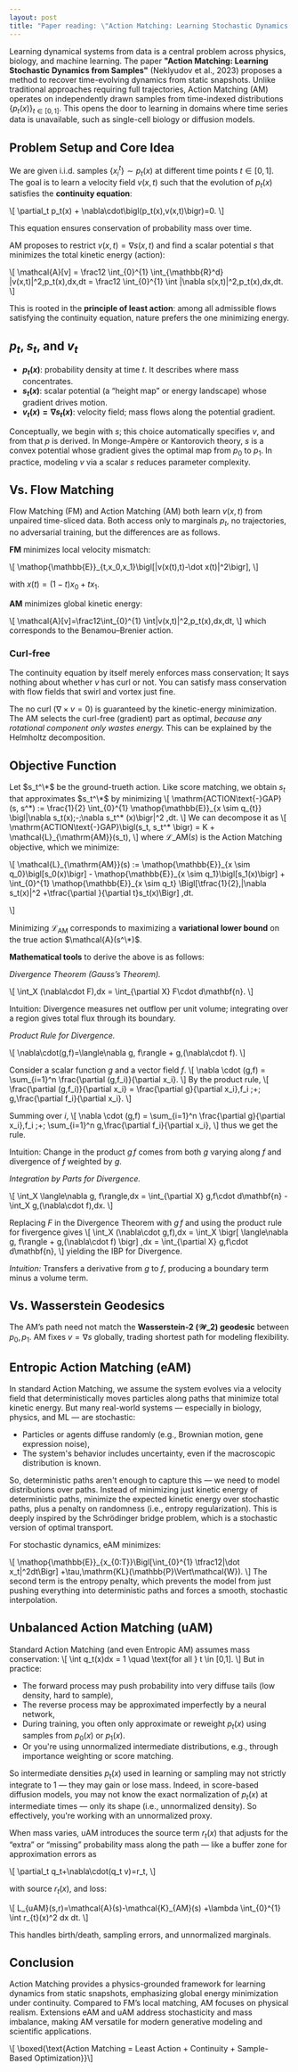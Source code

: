```yaml
---
layout: post
title: "Paper reading: \"Action Matching: Learning Stochastic Dynamics from Samples\""
---
```


Learning dynamical systems from data is a central problem across physics, biology, and machine learning. 
The paper **"Action Matching: Learning Stochastic Dynamics from Samples"** (Neklyudov et al., 2023) proposes a method to recover time-evolving dynamics from static snapshots. Unlike traditional approaches requiring full trajectories, Action Matching (AM) operates on independently drawn samples from time-indexed distributions $\{p_t(x)\}_{t\in[0,1]}$. This opens the door to learning in domains where time series data is unavailable, such as single-cell biology or diffusion models.

## Problem Setup and Core Idea

We are given i.i.d. samples $\{x_i^t\}\sim p_t(x)$ at different time points $t\in[0,1]$. The goal is to learn a velocity field $v(x,t)$ such that the evolution of $p_t(x)$ satisfies the **continuity equation**:

\\[
\partial_t p_t(x) + \nabla\cdot\bigl(p_t(x)\,v(x,t)\bigr)=0.
\\]

This equation ensures conservation of probability mass over time.

AM proposes to restrict $v(x,t)=\nabla s(x,t)$ and find a scalar potential $s$ that minimizes the total kinetic energy (action):

\\[
\mathcal{A}[v] = \frac12 \int_{0}^{1} \int_{\mathbb{R}^d} \|v(x,t)\|^2\,p_t(x)\,dx\,dt
= \frac12 \int_{0}^{1} \int \|\nabla s(x,t)\|^2\,p_t(x)\,dx\,dt.
\\]

This is rooted in the **principle of least action**: among all admissible flows satisfying the continuity equation, nature prefers the one minimizing energy.

## $p_t$, $s_t$, and $v_t$

- **$p_t(x)$**: probability density at time $t$. It describes where mass concentrates.
- **$s_t(x)$**: scalar potential (a “height map” or energy landscape) whose gradient drives motion.
- **$v_t(x)=\nabla s_t(x)$**: velocity field; mass flows along the potential gradient.

Conceptually, we begin with $s$; this choice automatically specifies $v$, and from that $p$ is derived.
In Monge-Ampère or Kantorovich theory,
$s$ is a convex potential whose gradient gives the optimal map from $p_0$ to $p_1$.
In practice, modeling $v$ via a scalar $s$ reduces parameter complexity.

## Vs. Flow Matching

Flow Matching (FM) and Action Matching (AM) both learn $v(x,t)$ from unpaired time-sliced data.
Both access only to marginals $p_t$, no trajectories, no adversarial training,
but the differences are as follows.

**FM** minimizes local velocity mismatch:

\\[
\mathop{\mathbb{E}}\_{t,x_0,x_1}\bigl[\|v(x(t),t)-\dot x(t)\|^2\bigr],
\\]

with $x(t)=(1-t)x_0+tx_1$.

**AM** minimizes global kinetic energy:

\\[
\mathcal{A}[v]=\frac12\int_{0}^{1} \int\|v(x,t)\|^2\,p_t(x)\,dx\,dt,
\\]
which corresponds to the Benamou–Brenier action.

### Curl-free
The continuity equation by itself merely enforces mass conservation;
It says nothing about whether $v$ has curl or not. 
You can satisfy mass conservation with flow fields that swirl and vortex just fine.

The no curl ($\nabla\times v=0$) is guaranteed by the kinetic-energy minimization.
The AM  selects the curl-free (gradient) part as optimal, *because any rotational component only wastes energy.*
This can be explained by the Helmholtz decomposition.

## Objective Function

Let $s_t^\*$ be the ground-trueth action.
Like score matching, we obtain $s_t$ that approximates $s_t^\*$ by minimizing
\\[
\mathrm{ACTION\text{-}GAP}(s, s^\*)
:=
\frac{1}{2}
\int_{0}^{1}
\mathop{\mathbb{E}}\_{x \sim q_{t}}
\bigl\|\nabla s_t(x)\;-\;\nabla s_t^\* (x)\bigr\|^2
\,dt.
\\]
We can decompose it as
\\[
\mathrm{ACTION\text{-}GAP}\bigl(s_t, s_t^\* \bigr)
= K + \mathcal{L}\_{\mathrm{AM}}(s_t),
\\]
where $\mathcal{L}\_{\mathrm{AM}}(s)$ is the Action Matching objective, which we minimize:

\\[
\mathcal{L}\_{\mathrm{AM}}(s)
:=
\mathop{\mathbb{E}}\_{x \sim q_0}\bigl[s_0(x)\bigr] - \mathop{\mathbb{E}}\_{x \sim q_1}\bigl[s_1(x)\bigr]
+
\int_{0}^{1}
\mathop{\mathbb{E}}\_{x \sim q_t} \Bigl[\tfrac{1}{2}\,\|\nabla s_t(x)\|^2
+\tfrac{\partial }{\partial t}s_t(x)\Bigr]
\,dt.
<!--
-->
\\]

Minimizing $\mathcal{L}_{\mathrm{AM}}$ corresponds to maximizing a **variational lower bound** on the true action $\mathcal{A}(s^\*)$.

**Mathematical tools** to derive the above is as follows:

*Divergence Theorem (Gauss’s Theorem).*

\\[
\int_X (\nabla\cdot F)\,dx = \int_{\partial X} F\cdot d\mathbf{n}.
\\]


Intuition: Divergence measures net outflow per unit volume; integrating over a region gives total flux through its boundary.

*Product Rule for Divergence.*

\\[
\nabla\cdot(g\,f)=\langle\nabla g, f\rangle + g\,(\nabla\cdot f).
\\]

Consider a scalar function $g$ and a vector field $f$.
\\[
    \nabla \cdot (g\,f)
    = \sum_{i=1}^n \frac{\partial (g\,f_i)}{\partial x_i}.
\\]
By the product rule,
\\[
\frac{\partial (g\,f_i)}{\partial x_i}
= \frac{\partial g}{\partial x_i}\,f_i
\;+\;
g\,\frac{\partial f_i}{\partial x_i}.
\\]

Summing over $i$,
\\[
\nabla \cdot (g\,f)
= \sum_{i=1}^n \frac{\partial g}{\partial x_i}\,f_i
\;+\;
\sum_{i=1}^n g\,\frac{\partial f_i}{\partial x_i},
\\]
thus we get the rule.

Intuition: Change in the product $g\,f$ comes from both $g$ varying along $f$ and divergence of $f$ weighted by $g$.

*Integration by Parts for Divergence.*

\\[
\int_X \langle\nabla g, f\rangle\,dx
= \int_{\partial X} g\,f\cdot d\mathbf{n} - \int_X g\,(\nabla\cdot f)\,dx.
\\]

Replacing $F$ in the Divergence Theorem with $g\,f$ and using the product rule for fivergence gives
\\[
\int_X (\nabla\cdot g\,f)\,dx =  \int_X \bigr[ \langle\nabla g, f\rangle + g\,(\nabla\cdot f) \bigr] \,dx = \int_{\partial X} g\,f\cdot d\mathbf{n},
\\]
yielding the IBP for Divergence.

*Intuition:* Transfers a derivative from $g$ to $f$, producing a boundary term minus a volume term.


## Vs. Wasserstein Geodesics

The AM’s path need not match the **Wasserstein-2 ($\mathcal{W}\_2$) geodesic** between $p_0,p_1$.
AM fixes $v=\nabla s$ globally, trading shortest path for modeling flexibility.

## Entropic Action Matching (eAM)
In standard Action Matching, we assume the system evolves via a velocity field that deterministically moves particles along paths that minimize total kinetic energy.
But many real-world systems — especially in biology, physics, and ML — are stochastic:
- Particles or agents diffuse randomly (e.g., Brownian motion, gene expression noise),
- The system's behavior includes uncertainty, even if the macroscopic distribution is known.

So, deterministic paths aren't enough to capture this — we need to model distributions over paths.
Instead of minimizing just kinetic energy of deterministic paths,
minimize the expected kinetic energy over stochastic paths,
plus a penalty on randomness (i.e., entropy regularization).
This is deeply inspired by the Schrödinger bridge problem, which is a stochastic version of optimal transport.

For stochastic dynamics, eAM minimizes:

\\[
\mathop{\mathbb{E}}\_{x_{0:T}}\Bigl[\int_{0}^{1} \tfrac12\|\dot x_t\|^2dt\Bigr]
+\tau\,\mathrm{KL}(\mathbb{P}\Vert\mathcal{W}).
\\]
The second term is the entropy penalty, which prevents the model from just pushing everything into deterministic paths and forces a smooth, stochastic interpolation.

## Unbalanced Action Matching (uAM)
Standard Action Matching (and even Entropic AM) assumes mass conservation:
\\[
\int q_t(x)dx = 1
\quad \text{for all } t \in [0,1].
\\]
But in practice:
- The forward process may push probability into very diffuse tails (low density, hard to sample),
- The reverse process may be approximated imperfectly by a neural network,
- During training, you often only approximate or reweight 
 $p_t(x)$ using samples from $p_0(x)$ or $p_1(x)$.
- Or you're using unnormalized intermediate distributions, e.g., through importance weighting or score matching.

So intermediate densities $p_t(x)$
used in learning or sampling may not strictly integrate to 1 — they may gain or lose mass.
Indeed, in score-based diffusion models,
you may not know the exact normalization of $p_t(x)$
at intermediate times — only its shape (i.e., unnormalized density).
So effectively, you're working with an unnormalized proxy.

When mass varies, uAM 
introduces the source term $r_t(x)$ that adjusts for the “extra” or “missing” probability mass along the path — like a buffer zone for approximation errors as

\\[
\partial_t q_t+\nabla\cdot(q_t v)=r_t,
\\]

with source $r_t(x)$, and loss:

\\[
L_{uAM}(s,r)=\mathcal{A}(s)-\mathcal{K}\_{AM}(s) +\lambda \int_{0}^{1} \int r_{t}(x)^2 dx dt.
\\]

This handles birth/death, sampling errors, and unnormalized marginals.

## Conclusion

Action Matching provides a physics-grounded framework for learning dynamics from static snapshots, emphasizing global energy minimization under continuity. Compared to FM’s local matching, AM focuses on physical realism. Extensions eAM and uAM address stochasticity and mass imbalance, making AM versatile for modern generative modeling and scientific applications.

\\[
\boxed{\text{Action Matching = Least Action + Continuity + Sample-Based Optimization}}\\]
